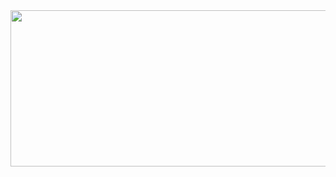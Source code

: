 
<!--![tyrell-wellick-mr-robot](https://github.com/sudo-joao-carvalho/sudo-joao-carvalho/assets/73914719/0e3f6e0d-f107-4def-8cb4-ce35960cb7ee)-->
<img src="[/images/output/video1.gif](https://www.google.com/url?sa=i&url=https%3A%2F%2Ftenor.com%2Fview%2Ftyrell-wellick-mr-robot-martin-wallstr%25C3%25B6m-gif-20187932&psig=AOvVaw08Ec_PmZDx9Brcf3dhLgp-&ust=1703875346762000&source=images&cd=vfe&opi=89978449&ved=0CBEQjRxqFwoTCODJwd_msoMDFQAAAAAdAAAAABAH)" width="1000" height="250"/>


<!--
**sudo-joao-carvalho/sudo-joao-carvalho** is a ✨ _special_ ✨ repository because its `README.md` (this file) appears on your GitHub profile.

Here are some ideas to get you started:

- 🔭 I’m currently working on ...
- 🌱 I’m currently learning ...
- 👯 I’m looking to collaborate on ...
- 🤔 I’m looking for help with ...
- 💬 Ask me about ...
- 📫 How to reach me: ...
- 😄 Pronouns: ...
- ⚡ Fun fact: ...
-->

